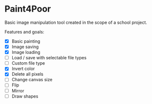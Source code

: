 # Paint4Poor
Basic image manipulation tool created in the scope of a school project.

Features and goals:
- [x] Basic painting
- [x] Image saving
- [x] Image loading
- [ ] Load / save with selectable file types
- [ ] Custom file type
- [X] Invert color
- [X] Delete all pixels
- [ ] Change canvas size
- [ ] Flip
- [ ] Mirror
- [ ] Draw shapes
